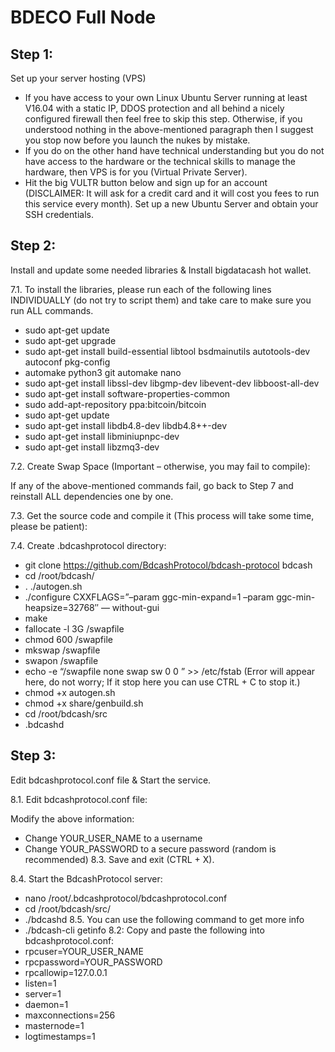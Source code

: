 # BDECO Full Node

## Step 1: 
Set up your server hosting (VPS)

- If you have access to your own Linux Ubuntu Server running at least V16.04 with a static IP, DDOS protection and all behind a nicely configured firewall then feel free to skip this step. Otherwise, if you understood nothing in the above-mentioned paragraph then I suggest you stop now before you launch the nukes by mistake.
- If you do on the other hand have technical understanding but you do not have access to the hardware or the technical skills to manage the hardware, then VPS is for you (Virtual Private Server).
- Hit the big VULTR button below and sign up for an account (DISCLAIMER: It will ask for a credit card and it will cost you fees to run this service every month). Set up a new Ubuntu Server and obtain your SSH credentials.

## Step 2:

Install and update some needed libraries & Install bigdatacash hot wallet.

7.1. To install the libraries, please run each of the following lines INDIVIDUALLY (do not try to script them) and take care to make sure you run ALL commands.

- sudo apt-get update
- sudo apt-get upgrade
- sudo apt-get install build-essential libtool bsdmainutils autotools-dev autoconf pkg-config
- automake python3 git automake nano
- sudo apt-get install libssl-dev libgmp-dev libevent-dev libboost-all-dev
- sudo apt-get install software-properties-common
- sudo add-apt-repository ppa:bitcoin/bitcoin
- sudo apt-get update
- sudo apt-get install libdb4.8-dev libdb4.8++-dev
- sudo apt-get install libminiupnpc-dev
- sudo apt-get install libzmq3-dev

7.2. Create Swap Space (Important – otherwise, you may fail to compile):

If any of the above-mentioned commands fail, go back to Step 7 and reinstall ALL dependencies one by one.

7.3. Get the source code and compile it (This process will take some time, please be patient):

7.4. Create .bdcashprotocol directory:
- git clone https://github.com/BdcashProtocol/bdcash-protocol bdcash
- cd /root/bdcash/
- . ./autogen.sh
- ./configure CXXFLAGS=”–param ggc-min-expand=1 –param ggc-min-heapsize=32768″ — without-gui
- make
- fallocate -l 3G /swapfile
- chmod 600 /swapfile
- mkswap /swapfile
- swapon /swapfile
- echo -e “/swapfile none swap sw 0 0 ” >> /etc/fstab (Error will appear here, do not worry; If it stop here you can use CTRL + C to stop it.)
- chmod +x autogen.sh
- chmod +x share/genbuild.sh
- cd /root/bdcash/src
- .bdcashd

## Step 3:
Edit bdcashprotocol.conf file & Start the service.

8.1. Edit bdcashprotocol.conf file:

Modify the above information:
- Change YOUR_USER_NAME to a username
- Change YOUR_PASSWORD to a secure password (random is recommended)
8.3. Save and exit (CTRL + X).

8.4. Start the BdcashProtocol  server:
- nano /root/.bdcashprotocol/bdcashprotocol.conf
- cd /root/bdcash/src/
- ./bdcashd
8.5. You can use the following command to get more info
- ./bdcash-cli getinfo
8.2: Copy and paste the following into bdcashprotocol.conf:
- rpcuser=YOUR_USER_NAME
- rpcpassword=YOUR_PASSWORD
- rpcallowip=127.0.0.1
- listen=1
- server=1
- daemon=1
- maxconnections=256
- masternode=1
- logtimestamps=1